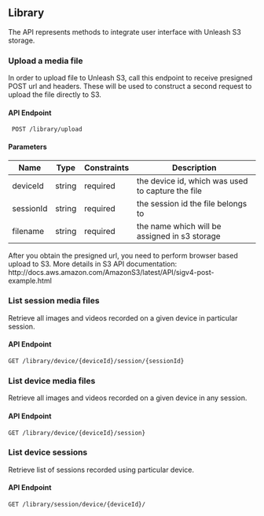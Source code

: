 ## Library
The API represents methods to integrate user interface with Unleash S3 storage.  


### Upload a media file

In order to upload file to Unleash S3, call this endpoint to receive presigned POST url and headers. These will be used to construct a second request to upload the file directly to S3.

#### API Endpoint

 ` POST /library/upload`

#### Parameters
Name | Type | Constraints | Description
--------|-------|--------- | ------
deviceId | string | required| the device id, which was used to capture the file
sessionId | string | required| the session id the file belongs to
filename | string | required| the name which will be assigned in s3 storage


<aside class="notice">
After you obtain the presigned url, you need to perform browser based upload to S3. More details in S3 API documentation: http://docs.aws.amazon.com/AmazonS3/latest/API/sigv4-post-example.html
</aside>

### List session media files

Retrieve all images and videos recorded on a given device in particular session.
#### API Endpoint

 `GET /library/device/{deviceId}/session/{sessionId}`
 
### List device media files

Retrieve all images and videos recorded on a given device in any session.
#### API Endpoint

 `GET /library/device/{deviceId}/session}`
 
### List device sessions

Retrieve list of sessions recorded using particular device.
#### API Endpoint

 `GET /library/session/device/{deviceId}/`



